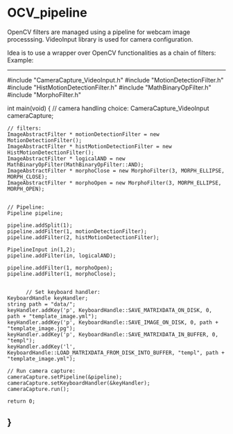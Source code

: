 OCV_pipeline
============

OpenCV filters are managed using a pipeline for webcam image processsing. VideoInput library is used for camera configuration.

Idea is to use a wrapper over OpenCV functionalities as a chain of filters:
Example:


-------------------------------------------------------------------------------------------------------
#include "CameraCapture_VideoInput.h"
#include "MotionDetectionFilter.h"
#include "HistMotionDetectionFilter.h"
#include "MathBinaryOpFilter.h"
#include "MorphoFilter.h"

int main(void)
{
	// camera handling choice:
	CameraCapture_VideoInput cameraCapture;
	
	// filters:
	ImageAbstractFilter * motionDetectionFilter = new MotionDetectionFilter();
	ImageAbstractFilter * histMotionDetectionFilter = new HistMotionDetectionFilter();
	ImageAbstractFilter * logicalAND = new MathBinaryOpFilter(MathBinaryOpFilter::AND);
	ImageAbstractFilter * morphoClose = new MorphoFilter(3, MORPH_ELLIPSE, MORPH_CLOSE);
	ImageAbstractFilter * morphoOpen = new MorphoFilter(3, MORPH_ELLIPSE, MORPH_OPEN);
	

	// Pipeline:
	Pipeline pipeline;

	pipeline.addSplit(1);
	pipeline.addFilter(1, motionDetectionFilter);
	pipeline.addFilter(2, histMotionDetectionFilter);

	PipelineInput in(1,2);
	pipeline.addFilter(in, logicalAND);

	pipeline.addFilter(1, morphoOpen);
	pipeline.addFilter(1, morphoClose);


          // Set keyboard handler:
	KeyboardHandle keyHandler;
	string path = "data/";
	keyHandler.addKey('p', KeyboardHandle::SAVE_MATRIXDATA_ON_DISK, 0, path + "template_image.yml");
	keyHandler.addKey('p', KeyboardHandle::SAVE_IMAGE_ON_DISK, 0, path + "template_image.jpg");
	keyHandler.addKey('p', KeyboardHandle::SAVE_MATRIXDATA_IN_BUFFER, 0, "templ");
	keyHandler.addKey('l', KeyboardHandle::LOAD_MATRIXDATA_FROM_DISK_INTO_BUFFER, "templ", path + "template_image.yml");
	
	// Run camera capture:
	cameraCapture.setPipeline(&pipeline);
	cameraCapture.setKeyboardHandler(&keyHandler);
	cameraCapture.run();
	
	return 0;
}
-------------------------------------------------------------------------------------------------------

